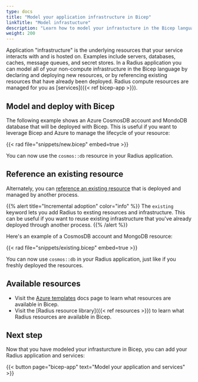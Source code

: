 ```yaml
---
type: docs
title: "Model your application infrastructure in Bicep"
linkTitle: "Model infrastucture"
description: "Learn how to model your infrastucture in the Bicep language."
weight: 200
---
```


Application "infrastructure" is the underlying resources that your service interacts with and is hosted on. Examples include servers, databases, caches, message queues, and secret stores. In a Radius application you can model all of your non-compute infrastructure in the Bicep language by declaring and deploying new resources, or by referencing existing resources that have already been deployed. Radius compute resources are managed for you as [services]({{< ref bicep-app >}}).

## Model and deploy with Bicep

The following example shows an Azure CosmosDB account and MondoDB database that will be deployed with Bicep. This is useful if you want to leverage Bicep and Azure to manage the lifecycle of your resource:

{{< rad file="snippets/new.bicep" embed=true >}}

You can now use the `cosmos::db` resource in your Radius application.

## Reference an existing resource

Alternately, you can [reference an existing resource](https://docs.microsoft.com/en-us/azure/azure-resource-manager/bicep/resource-declaration?tabs=azure-powershell#reference-existing-resources) that is deployed and managed by another process.

{{% alert title="Incremental adoption" color="info" %}}
The `existing` keyword lets you add Radius to exsting resources and infrastructure. This can be useful if you want to reuse existing infrastructure that you've already deployed through another process.
{{% /alert %}}

Here's an example of a CosmosDB account and MongoDB resource:

{{< rad file="snippets/existing.bicep" embed=true >}}

You can now use `cosmos::db` in your Radius application, just like if you freshly deployed the resources.

## Available resources

- Visit the [Azure templates](https://docs.microsoft.com/azure/templates/) docs page to learn what resources are available in Bicep.
- Visit the [Radius resource library]({{< ref resources >}}) to learn what Radius resources are available in Bicep.

## Next step

Now that you have modeled your infrasturcture in Bicep, you can add your Radius application and services:

{{< button page="bicep-app" text="Model your application and services" >}}

